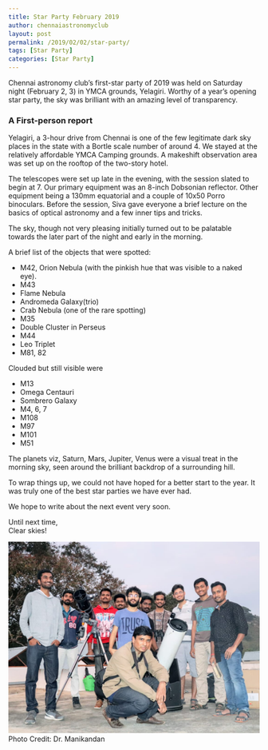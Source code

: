 ```yaml
---
title: Star Party February 2019
author: chennaiastronomyclub
layout: post
permalink: /2019/02/02/star-party/
tags: [Star Party]
categories: [Star Party]
---
```


Chennai astronomy club’s first-star party of 2019 was held on Saturday night (February 2, 3) in YMCA grounds, Yelagiri. Worthy of a year’s opening star party, the sky was brilliant with an amazing level of transparency.

### A First-person report 

Yelagiri, a 3-hour drive from Chennai is one of the few legitimate dark sky places in the state with a Bortle scale number of around 4. We stayed at the relatively affordable YMCA Camping grounds. A makeshift observation area was set up on the rooftop of the two-story hotel.

The telescopes were set up late in the evening, with the session slated to begin at 7. Our primary equipment was an 8-inch Dobsonian reflector. Other equipment being a 130mm equatorial and a couple of 10x50 Porro binoculars. Before the session, Siva gave everyone a brief lecture on the basics of optical astronomy and a few inner tips and tricks.

The sky, though not very pleasing initially turned out to be palatable towards the later part of the night and early in the morning.

A brief list of the objects that were spotted:

* M42, Orion Nebula (with the pinkish hue that was visible to a naked eye). 
* M43 
* Flame Nebula 
* Andromeda Galaxy(trio) 
* Crab Nebula (one of the rare spotting)
* M35 
* Double Cluster in Perseus 
* M44 
* Leo Triplet
* M81, 82 

Clouded but still visible were

* M13
* Omega Centauri
* Sombrero Galaxy
* M4, 6, 7
* M108
* M97
* M101
* M51

The planets viz, Saturn, Mars, Jupiter, Venus were a visual treat in the morning sky, seen around the brilliant backdrop of a surrounding hill. 

To wrap things up, we could not have hoped for a better start to the year. It was truly one of the best star parties we have ever had.

We hope to write about the next event very soon.

Until next time,<br>
Clear skies!<br>

![The team](/img/2019/star-party-february.jpeg)
<span class="image-credit">Photo Credit: Dr. Manikandan</span>

